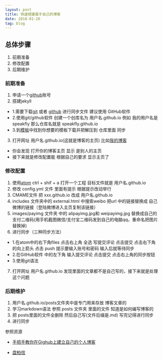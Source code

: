 ```yaml
---
layout: post
title: 快速搭建属于自己的博客
date: 2018-01-26
tag: blog
---
```


## 总体步骤
1. 前期准备
2. 修改配置
3. 后期维护

### 前期准备
1. 申请一个[github](https://github.com)账号
2. 搭建jekyll
  * 1.需要下载[git](https://git-scm.com/) 或者 [github](https://desktop.github.com/) 进行同步文件  建议使用 GitHub软件
  * 2.使用git/github软件  创建一个创库名为 用户名.github.io  例如 我的用户名是speakfly  那么仓库名就是 speakfly.github.io
  * 3.到[模板](http://jekyllthemes.org/)中找到你想要的模板下载并把解压到 仓库里面 同步
3. 打开网址 用户名.github.io(这就是博客的主页)  比如[我的博客](https://speakfly.github.io)
  * 你会发现 打开你的博客主页 显示 是别人的主页
  * 接下来就是修改配置能  根据自己的要求 显示主页了

### 修改配置
1. 使用[atom](https://atom.io/) ctrl + shif + a 打开一个工程  目标文件就是 用户名.github.io
2. 修改 config.yml 文件 里面有提示 根据提示改动举行
3. CMAME文件 把  xxx.github.io  改成 用户名.github.io
4. includes 文件夹中的 external.html 中搜索weibo  把url 中的链接替换成 自己微博的链接（登陆微博进入主页复制该链接）
5. images/payimg 文件夹 中的 alipayimg.jpg和 weipayimg.jpg 替换成自己的支付二维码(用手机截图微信/支付宝二维码发到自己的电脑qq，重命名把图片替换掉)
6. 进行同步（三种同步方法）
  * 1.在atom中的右下角files 点击右上角 全选 写提交评论 点击提交 点击右下角的向上箭头  点击 push 提示要输入账号和密码 输入后就等待同步
  * 2.在GitHub软件 中的左下角 输入提交评论 点击提交  点击右上角的同步按钮
  * 3.使用git语法
7. 打开网址 用户名.github.io  发现里面的文章都不是自己写的，接下来就是处理这个问题

### 后期维护
1. 用户名.github.io/posts文件夹中是专门用来存放 博客文章的
2. 学习markdown语法  参照 posts 文件夹 里面的文件 知道是如何编写博客的
3. 把 posts里面的文件全删除 然后自己写(文件后缀是.md)  写完记得进行同步
4. 进行同步


参照资源

* [手把手教你在Gighub上建立自己的个人博客](http://blog.csdn.net/u012168038/article/details/77715439)  

* [盘柏信](http://baixin.io/)
